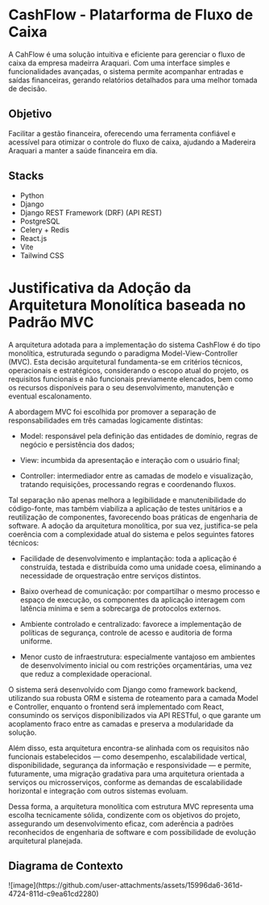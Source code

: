 <h1>CashFlow - Platarforma de Fluxo  de Caixa</h1>

<p>A CahFlow é uma solução intuitiva e eficiente para gerenciar o fluxo de caixa da empresa madeirra Araquari. Com uma interface simples e funcionalidades avançadas, o sistema permite acompanhar entradas e saídas financeiras, gerando relatórios detalhados para uma melhor tomada de decisão.</p>

<h2>Objetivo</h2>
<p>Facilitar a gestão financeira, oferecendo uma ferramenta confiável e acessível para otimizar o controle do fluxo de caixa, ajudando a Madereira Araquari a manter a saúde financeira em dia.</p>

<h2>Stacks</h2>

* Python
* Django
* Django REST Framework (DRF) (API REST)
* PostgreSQL 
* Celery + Redis
* React.js
* Vite
* Tailwind CSS 

<h1>Justificativa da Adoção da Arquitetura Monolítica baseada no Padrão MVC</h1>

<p>A arquitetura adotada para a implementação do sistema CashFlow é do tipo monolítica, estruturada segundo o paradigma Model-View-Controller (MVC). Esta decisão arquitetural fundamenta-se em critérios técnicos, operacionais e estratégicos, considerando o escopo atual do projeto, os requisitos funcionais e não funcionais previamente elencados, bem como os recursos disponíveis para o seu desenvolvimento, manutenção e eventual escalonamento.</p>
<p>A abordagem MVC foi escolhida por promover a separação de responsabilidades em três camadas logicamente distintas:

  * Model: responsável pela definição das entidades de domínio, regras de negócio e persistência dos dados;
    
  * View: incumbida da apresentação e interação com o usuário final;
    
  * Controller: intermediador entre as camadas de modelo e visualização, tratando requisições, processando regras e coordenando fluxos.
    
</p>
<p>Tal separação não apenas melhora a legibilidade e manutenibilidade do código-fonte, mas também viabiliza a aplicação de testes unitários e a reutilização de componentes, favorecendo boas práticas de engenharia de software.
A adoção da arquitetura monolítica, por sua vez, justifica-se pela coerência com a complexidade atual do sistema e pelos seguintes fatores técnicos:

  * Facilidade de desenvolvimento e implantação: toda a aplicação é construída, testada e distribuída como uma unidade coesa, eliminando a necessidade de orquestração entre serviços distintos.
    
  * Baixo overhead de comunicação: por compartilhar o mesmo processo e espaço de execução, os componentes da aplicação interagem com latência mínima e sem a sobrecarga de protocolos externos.
    
  * Ambiente controlado e centralizado: favorece a implementação de políticas de segurança, controle de acesso e auditoria de forma uniforme.
    
  * Menor custo de infraestrutura: especialmente vantajoso em ambientes de desenvolvimento inicial ou com restrições orçamentárias, uma vez que reduz a complexidade operacional.
  
</p>

<p>O sistema será desenvolvido com Django como framework backend, utilizando sua robusta ORM e sistema de roteamento para a camada Model e Controller, enquanto o frontend será implementado com React, consumindo os serviços disponibilizados via API RESTful, o que garante um acoplamento fraco entre as camadas e preserva a modularidade da solução.

Além disso, esta arquitetura encontra-se alinhada com os requisitos não funcionais estabelecidos — como desempenho, escalabilidade vertical, disponibilidade, segurança da informação e responsividade — e permite, futuramente, uma migração gradativa para uma arquitetura orientada a serviços ou microsserviços, conforme as demandas de escalabilidade horizontal e integração com outros sistemas evoluam.

Dessa forma, a arquitetura monolítica com estrutura MVC representa uma escolha tecnicamente sólida, condizente com os objetivos do projeto, assegurando um desenvolvimento eficaz, com aderência a padrões reconhecidos de engenharia de software e com possibilidade de evolução arquitetural planejada.</p>

<h2>Diagrama de Contexto</h2>
![image](https://github.com/user-attachments/assets/15996da6-361d-4724-811d-c9ea61cd2280)


